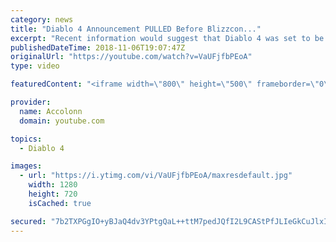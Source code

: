 ```yaml
---
category: news
title: "Diablo 4 Announcement PULLED Before Blizzcon..."
excerpt: "Recent information would suggest that Diablo 4 was set to be announced at Blizzcon but ended being pulled after developers couldn't commit to the current ..."
publishedDateTime: 2018-11-06T19:07:47Z
originalUrl: "https://youtube.com/watch?v=VaUFjfbPEoA"
type: video

featuredContent: "<iframe width=\"800\" height=\"500\" frameborder=\"0\" src=\"https://www.youtube.com/embed/VaUFjfbPEoA\" allow=\"accelerometer; autoplay; encrypted-media; gyroscope; picture-in-picture\" allowfullscreen></iframe>"

provider:
  name: Accolonn
  domain: youtube.com

topics:
  - Diablo 4

images:
  - url: "https://i.ytimg.com/vi/VaUFjfbPEoA/maxresdefault.jpg"
    width: 1280
    height: 720
    isCached: true

secured: "7b2TXPGgIO+yBJaQ4dv3YPtgQaL++ttM7pedJQfI2L9CAStPfJLIeGkCuJlxI1ScIoYYwwTlvTfjvr+YNqBPsWnN2J+HXjnlKwlvkV+XzCyTP7Mt3UEl0U/YpiOx8qmNR0tHC8cyex+42wii++43iQ7RTObwBdrjvWQMB6dEjG5K0SrRTQq9q7DGjjj9rN4zYpHYiDDFZdVnvqzn7pHqMQYQobbYkzQxhfMGeE9ZfYKLdCW9B9G0q+jDY+noc9xGKMpWHYX95Fi4nTQ6VCJvzs1EYrQbzYQMC3Pv+NgetYg/Edev/xm2aNY0hkCiSdsM0IoM+IvTk3oA0RcazczfALk1TKi1yF9rHylMdwAjXgXXRS87MU/3JG6k6YW56qXqvwVffxzNUs/iLttSib1+lr0qGOH35hmgEhUn2DoRMi3GF4l2R+ltuAcw5PRsOoh+;KAXEVKmlYxjQzjXB3UgHBA=="
---
```


